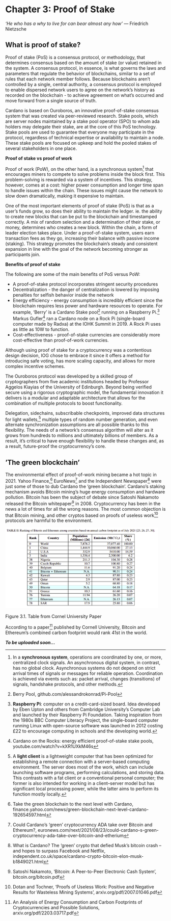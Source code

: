 # Chapter 3: Proof of Stake

*‘He who has a why to live for can bear almost any how’* ― Friedrich Nietzsche

## What is proof of stake?

Proof of stake (PoS) is a consensus protocol, or methodology, that determines consensus based on the amount of stake (or value) retained in the system. A consensus protocol, in essence, is what governs the laws and parameters that regulate the behavior of blockchains, similar to a set of rules that each network member follows. Because blockchains aren’t controlled by a single, central authority, a consensus protocol is employed to enable dispersed network users to agree on the network’s history as recorded on the blockchain - to achieve agreement on what’s occurred and move forward from a single source of truth.

Cardano is based on Ouroboros, an innovative proof-of-stake consensus system that was created via peer-reviewed research. Stake pools, which are server nodes maintained by a stake pool operator (SPO) to whom ada holders may delegate their stake, are at the core of this PoS technology. Stake pools are used to guarantee that everyone may participate in the protocol, regardless of technical expertise or availability to maintain a node. These stake pools are focused on upkeep and hold the pooled stakes of several stakeholders in one place.

**Proof of stake vs proof of work**

Proof of work (PoW), on the other hand, is a synchronous system[^1] that encourages miners to compete to solve problems inside the block first. This problem-solving is rewarded via a system of incentives. This strategy, however, comes at a cost: higher power consumption and longer time span to handle issues within the chain. These issues might cause the network to slow down dramatically, making it expensive to maintain.

One of the most important elements of proof of stake (PoS) is that as a user’s funds grow, so does their ability to maintain the ledger. ie. the ability to create new blocks that can be put to the blockchain and timestamped correctly. A mix of random selection and a determination of their stake, or money, determines who creates a new block. Within the chain, a form of leader election takes place. Under a proof-of-stake system, users earn transaction fees as they go, increasing their balance with passive income (staking). This strategy promotes the blockchain’s steady and consistent expansion in line with the goal of the network becoming stronger as participants join. 

**Benefits of proof of stake**

The following are some of the main benefits of PoS versus PoW:

- A proof-of-stake protocol incorporates stringent security procedures
- Decentralization - the danger of centralization is lowered by imposing penalties for selfish behavior inside the network 
- Energy efficiency - energy consumption is incredibly efficient since the blockchain requires less power and hardware resources to operate. For example, ‘Berry’ is a Cardano Stake pool[^2] running on a Raspberry Pi.[^3] Markus Gufler[^4] ran a Cardano node on a Rock Pi (single-board computer made by Radxa) at the IOHK Summit in 2019. A Rock Pi uses as little as 10W to function. 
- Cost-effectiveness - proof-of-stake currencies are considerably more cost-effective than proof-of-work currencies.

Although using proof of stake for a cryptocurrency was a contentious design decision, IOG chose to embrace it since it offers a method for introducing safe voting, has more scaling capacity, and allows for more complex incentive schemes.

The Ouroboros protocol was developed by a skilled group of cryptographers from five academic institutions headed by Professor Aggelos Kiayias of the University of Edinburgh. Beyond being verified secure using a rigorous cryptographic model, the fundamental innovation it delivers is a modular and adaptable architecture that allows for the combination of multiple protocols to boost functionality.

Delegation, sidechains, subscribable checkpoints, improved data structures for light wallets,[^5] multiple types of random number generation, and even alternate synchronization assumptions are all possible thanks to this flexibility. The needs of a network’s consensus algorithm will alter as it grows from hundreds to millions and ultimately billions of members. As a result, it’s critical to have enough flexibility to handle these changes and, as a result, future-proof the cryptocurrency’s core.

## ’The green blockchain’

The environmental effect of proof-of-work mining became a hot topic in 2021. Yahoo Finance,[^6] EuroNews[^7] and the Independent Newspaper[^8] were just some of those to dub Cardano the ‘green blockchain’. Cardano’s staking mechanism avoids Bitcoin mining’s huge energy consumption and hardware pollution. Bitcoin has been the subject of debate since Satoshi Nakamoto released the Bitcoin whitepaper[^9] in 2008. Cryptocurrency has been in the news a lot of times for all the wrong reasons. The most common objection is that Bitcoin mining, and other cryptos based on proofs of useless work[^10] protocols are harmful to the environment. 

![alt text](https://github.com/johnnygreeney/CardanoForTheMasses/blob/main/images/cornel.png "Cornel Paper") 

Figure 3.1. Table from Cornel University Paper

According to a paper[^11] published by Cornell University, Bitcoin and Ethereum’s combined carbon footprint would rank 41st in the world. 


[^1]: In a **synchronous system**, operations are coordinated by one, or more, centralized clock signals. An asynchronous digital system, in contrast, has no global clock. Asynchronous systems do not depend on strict arrival times of signals or messages for reliable operation. Coordination is achieved via events such as: packet arrival, changes (transitions) of signals, handshake protocols, and other methods.
[^2]: Berry Pool, github.com/alessandrokonrad/Pi-Pool
[^3]: **Raspberry Pi**: computer on a credit-card-sized board. Idea developed by Eben Upton and others from Cambridge University’s Computer Lab and launched by their Raspberry Pi Foundation. Taking inspiration from the 1980s BBC Computer Literacy Project, the single-board computer running Linux with open-source software was launched in 2012 costing £22 to encourage computing in schools and the developing world.
[^4]: Cardano on the Rocks: energy efficient proof-of-stake stake pools, youtube.com/watch?v=kXR1UXkM46s
[^5]: A **light client** is a lightweight computer that has been optimized for establishing a remote connection with a server-based computing environment. The server does most of the work, which can include launching software programs, performing calculations, and storing data. This contrasts with a fat client or a conventional personal computer; the former is also intended for working in a client–server model but has significant local processing power, while the latter aims to perform its function mostly locally.
[^6]: Take the green blockchain to the next level with Cardano, finance.yahoo.com/news/green-blockchain-next-level-cardano-192654597.html
[^7]: Could Cardano’s ‘green’ cryptocurrency ADA take over Bitcoin and Ethereum?, euronews.com/next/2021/08/23/could-cardano-s-green-cryptocurrency-ada-take-over-bitcoin-and-etherium
[^8]: What is Cardano? The ‘green’ crypto that defied Musk’s bitcoin crash – and hopes to surpass Facebook and Netflix, independent.co.uk/space/cardano-crypto-bitcoin-elon-musk-b1849021.html
[^9]: Satoshi Nakamoto, ‘Bitcoin: A Peer-to-Peer Electronic Cash System’, bitcoin.org/bitcoin.pdf
[^10]: Dotan and Tochner, ‘Proofs of Useless Work: Positive and Negative Results for Wasteless Mining Systems’, arxiv.org/pdf/2007.01046.pdf
[^11]: An Analysis of Energy Consumption and Carbon Footprints of Cryptocurrencies and Possible Solutions, arxiv.org/pdf/2203.03717.pdf
[^12]: Major bitcoin mining region in China sets tough penalties for cryptocurrency activities, cnbc.com/2021/05/26/major-china-bitcoin-mining-hub-lays-out-harsher-crackdown-measures.html
[^13]: Ethereum’s energy usage will soon decrease by ~99.95%, blog.ethereum.org/2021/05/18/country-power-no-more/
[^14]: This breakthrough could make Ethereum more environmentally friendly than Bitcoin, fortune.com/2021/05/24/ethereum-bitcoin-buterin-carbon-footprint-proof-of-stake/
[^15]: What Does the Ethereum Merge Mean for Crypto?, builtin.com/blockchain/ethereum-merge
[^16]: Roundtable with Charles Hoskinson and Alex Chepurnoy | Ergo Pulse, youtu.be/k9a3SYV6FJA?t=3182
[^17]: A novel proof of useful work for a blockchain storing transportation transactions, sciencedirect.com/science/article/pii/S0306457321002302
[^18]: Bitcoin’s growing e-waste problem, sciencedirect.com/science/article/abs/pii/S0921344921005103
[^19]: What is Cardano? The ‘green’ crypto that defied Musk’s bitcoin crash – and hopes to surpass Facebook and Netflix, independent.co.uk/life-style/gadgets-and-tech/cardano-crypto-bitcoin-elon-musk-b1849021.html
[^20]: UN climate report: It’s ‘now or never’ to limit global warming to 1.5 degrees, news.un.org/en/story/2022/04/1115452
[^21]: Fitzi, Kiayias, Panagiotakos, Russell (2022), 'Ofelimos: Combinatorial Optimization via Proof-of-Useful-Work: A Provably Secure Blockchain Protocol', iohk.io/en/research/library/papers/ofelimos-combinatorial-optimization-via-proof-of-useful-work-a-provably-secure-blockchain-protocol/
[^22]: **Oligarchy**, meaning ‘few’, and ‘to rule or to command’, is a form of power structure in which power rests with a small number of people.
[^23]: A **51% attack** is a hostile takeover of a Cryptocurrency validated via proof-of-work Algorithms through the acquisition of the majority of the network's hashing power.
[^24]: In a **Sybil attack**, the attacker subverts the reputation system of a peer-to-peer network by creating a large number of pseudonymous identities and uses them to gain a disproportionately large influence. It is named after the subject of the book Sybil, a case study of a woman diagnosed with dissociative identity disorder.
[^25]: **Pledging**: when a stake pool operator assigns their own ada stake to support their stake pool. This provides protection against Sybil attacks by preventing pool owners from creating a large number of pools without themselves owning a lot of stake.
[^26]: **Liquid staking** allows users to stake their funds while actively participating in securing proof-of-stake blockchains. You can still access your funds, or use it to participate in other DeFi protocols. Your fund, ada, is never locked or ‘bonded’.
[^27]: Polkadot staking, wiki.polkadot.network/docs/learn-staking
[^28]:  **Slashing** is a mechanism used by PoS protocols to discourage harmful behaviors and make validators more responsible. They help keep the network secure since, without slashing penalties, a validator can use the same node to validate blocks on multiple chains or do so on the wrong chain.
[^29]:  **Nash equilibrium** is used in game theory for modeling and defining the solution in a game where players do not cooperate together.
[^30]: **Profit margin**: The stake pool operator takes a portion of total ada rewards before dividing the remainder of the rewards with all of the pool’s delegators. If the operator’s profit margin is low, they’re taking less risks, which means delegators should anticipate reaping more of the rewards for their delegated stake. A private pool is one with a profit margin of 100%, indicating that the operator receives all of the rewards and the delegators get none.
[^31]: **cost per epoch**: The stake pool operator deducts a predetermined charge from the pool payouts every epoch to cover the expenses of maintaining a stake pool. Before the operator collects their profit margin, the cost per epoch is removed from the total ada that is awarded to a pool. Whatever is left is divided evenly among the delegators.
[^32]: **Multisignature** (multi-signature) is a digital signature scheme which allows a group of users to sign a single document. Usually, a multisignature algorithm produces a joint signature that is more compact than a collection of distinct signatures from all users. Multisignature can be considered as generalization of both group and ring signatures providing additional security for cryptocurrency transactions.
[^33]: Operate a stake pool, developers.cardano.org/docs/operate-a-stake-pool/
[^34]: List of registered relays, explorer.cardano-mainnet.iohk.io/relays/topology.json
[^35]: **Peer-to-peer (P2P)**: distributed application architecture that partitions tasks or workloads between peers. Peers are equally privileged, equipotent participants in the application. They are said to form a peer-to-peer network of nodes. In Cardano this involves sending transactions (or files) directly between nodes in a decentralized system without relying on a centralized authority.
[^36]: Understanding the Relay and Block Producer topology, developers.cardano.org/docs/operate-a-stake-pool/stake-pool-networking
[^37]: **Key pair**: Public-key cryptography, or asymmetric cryptography, is a cryptographic system that uses pairs of keys: public keys which may be disseminated widely, and private keys which are known only to the owner. The generation of such keys depends on cryptographic algorithms based on mathematical problems to produce one-way functions. Effective security only requires keeping the private key private; the public key can be openly distributed without compromising security. Within the blockchain, these keys are used to process and authorize transactions.
[^38]: Cardano Foundation Explorer, beta.explorer.cardano.org/en/
[^39]: CardanoCube, cardanocube.io/cardano-ecosystem-interactive-map
[^40]: Slot leader, developers.cardano.org/docs/stake-pool-course/introduction-to-cardano/
[^41]: **Saturation**: a word that refers to a stake pool that has more stake delegated to it than is optimal for the network. The saturation level is expressed as a percentage. When a stake pool achieves 100% saturation, the rewards start to shrink. The saturation mechanism was created to avoid centralization by encouraging delegators to delegate to multiple stake pools and operators to build up alternative pools in order to keep receiving maximum rewards. Saturation aims to safeguard both the interests of ada holders delegating their stake and the interests of stake pool operators.
[^42]:  Guidelines for large SPOs, developers.cardano.org/docs/get-started/
[^43]: In general, **bootstrapping** usually refers to a self-starting process that is supposed to proceed without external input. In computer technology the term (usually shortened to booting) usually refers to the process of loading the basic software into the memory of a computer after power-on or general reset, especially the operating system which will then take care of loading other software as needed.
[^44]:  An **unspent transaction output (UTXO)** is the technical term for the amount of digital currency that remains after a cryptocurrency transaction.
[^45]: Stake Pools, docs.cardano.org/core-concepts/stake-pools
[^46]: CPS-0002 Pointer Address Removal, github.com/cardano-foundation/CIPs/pull/374
[^47]: **Rewards Wallet**: a wallet that contains ada and may be used to delegate stakes. A stake may only be delegated to a single stake pool from a single Rewards wallet. You’ll need to construct numerous Rewards wallets and divide ada across them if you want to delegate to more than one stake pool. Split pool delegation has been promised by IOG for some time but has been postponed, to allow focusing resources on other roadmap priorities.
[^48]: **Balance wallet**: your original testnet ada balance, copied from the mainnet through the balance snapshot, is stored in this wallet. This wallet’s stake is not transferable, although it may be moved to and delegated from a Rewards wallet.
[^49]: Cardano addresses, cips.cardano.org/cip/CIP-0019
[^50]: Can we use AWS spot instances for guaranteed mining profits?, stackoverflow.com/questions/51665962/can-we-use-aws-spot-instances-for-guaranteed-mining-profits
[^51]: Lars Brünjes, ‘Preventing sybil attacks’, iohk.io/en/blog/posts/2018/10/29/preventing-sybil-attacks/
[^52]: **Double-spending** is a potential flaw in a digital cash scheme in which the same single digital token can be spent more than once. Unlike physical cash, a digital token consists of a digital file that can be duplicated or falsified. As with counterfeit money, such double-spending leads to inflation by creating a new amount of copied currency that did not previously exist. This devalues the currency relative to other monetary units or goods and diminishes user trust as well as the circulation and retention of the currency. Fundamental cryptographic techniques to prevent double-spending, while preserving anonymity in a transaction, are blind signatures and, particularly in offline systems, secret splitting.
[^53]: Kevin Hammond, 'From Byron to Shelley: Part one, the testnets', iohk.io/en/blog/posts/2020/04/29/from-byron-to-shelley-part-one-the-testnets/
[^54]: Cardano Calculator, cardano.org/calculator/?calculator=operator
[^55]: Cardano Mainnet: Pledge Influence Factor Analysis, 
reddit.com/r/cardano/comments/gfed1l/cardano_mainnet_pledge_influence_factor_analysis/
[^56]: Pledge Influence Factors, Effects on Operators and Stakers, with Umed Saidov | TCE 88, youtube.com/watch?v=ubWIytFZYGE
[^57]: **Daedalus Flight** is a ‘pre-release’ version of the Daedalus wallet.
[^58]: Anthony Quinn, ‘We need you for a Daedalus testing program!’, iohk.io/en/blog/posts/2020/04/01/we-need-you-for-the-daedalus-flight-testing-program/
[^59]: Cardano founder shares proxy keys idea to implement, coinregwatch.com/cardano-founder-shares-proxy-keys-idea-to-implement/
[^60]: **Proxy signature** is a special type of digital signature which allows one user (original signer) to delegate his/her signing right to another signer (proxy signer). The latter can then issue signatures on behalf of the former.
[^61]: Rewards sharing and pledge on Cardano, youtube.com/watch?v=EAzyN3H8MOA
[^62]: Earn 4-6% Staking Cardano (ADA), Available on Kraken Now!, blog.kraken.com/post/8891/earn-4-6-staking-cardano-ada-available-on-kraken-now/
[^63]: Create a simple transaction, developers.cardano.org/docs/stake-pool-course/handbook/create-simple-transaction/
[^64]: Lace multi-pool delegation feature, lace.io/blog/stake-your-ada-across-multiple-pools-with-lace-s-new-multi-delegation-feature-beta
[^65]: Thoughts on Multi-Delegation and Staking Portfolios, medium.com/@StricaHQ/thoughts-on-multi-delegation-and-staking-portfolios-ead8a8e2436e
[^66]: Atrium Labs staking basket, medium.com/atrium-lab/staking-baskets-687030683574
[^67]: Cardano ledger specs, github.com/IntersectMBO/cardano-ledger
[^68]: Releasing an open source rewards calculation, cardanofoundation.org/en/news/releasing-an-open-source-rewards-calculation/
[^69]: Public-key cryptography, or asymmetric cryptography, is a cryptographic system that uses pairs of keys: public keys which may be disseminated widely, and private keys which are known only to the owner. Effective security only requires keeping the private key private; the public key can be openly distributed without compromising security.
[^70]: Why use key evolving signatures, forum.cardano.org/t/why-use-key-evolving-signatures/11133/4
[^71]: Tim Harrison, ‘From node enhancement to block leadership… Cardano’s February release’, iohk.io/en/blog/posts/2022/02/28/from-node-enhancement-to-block-leadership-cardano-s-february-release
[^72]: In public-key cryptography, **Edwards-curve Digital Signature Algorithm (EdDSA)** is a digital signature scheme using a variant of Schnorr signature based on Twisted Edwards curves. It is designed to be faster than existing digital signature schemes without sacrificing security.
[^73]: Surprise AMA 03/19/2020, youtu.be/9rClM2pLNmo?t=2406
[^74]: Transport Layer Security (TLS) and its predecessor, **Secure Sockets Layer (SSL)**, are cryptographic protocols that provide communications security over a computer network.
[^75]: Cardano Foundation Explorer release notes, github.com/cardano-foundation/cf-explorer/releases/
[^76]: Essential Cardano, github.com/input-output-hk/essential-cardano/blob/main/essential-cardano-list.md
[^77]: Cardano developer portal, developers.cardano.org/showcase
[^78]: Cardano Blockchain Certified Associate, academy.cardanofoundation.org/overview



**_To be uploaded soon..._**

